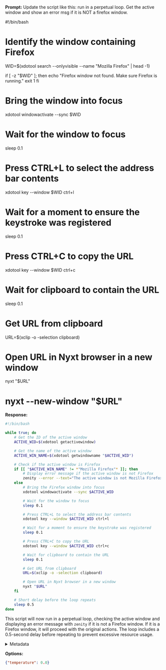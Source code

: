 **Prompt:**
Update the script like this: run in a perpetual loop. Get the active window and show an error msg if it is NOT a firefox window.

#!/bin/bash

# Identify the window containing Firefox
WID=$(xdotool search --onlyvisible --name "Mozilla Firefox" | head -1)

if [ -z "$WID" ]; then
    echo "Firefox window not found. Make sure Firefox is running."
    exit 1
fi

# Bring the window into focus
xdotool windowactivate --sync $WID

# Wait for the window to focus
sleep 0.1

# Press CTRL+L to select the address bar contents
xdotool key --window $WID ctrl+l

# Wait for a moment to ensure the keystroke was registered
sleep 0.1

# Press CTRL+C to copy the URL
xdotool key --window $WID ctrl+c

# Wait for clipboard to contain the URL
sleep 0.1

# Get URL from clipboard
URL=$(xclip -o -selection clipboard)

# Open URL in Nyxt browser in a new window
nyxt "$URL"
# nyxt --new-window "$URL"

**Response:**
```bash
#!/bin/bash

while true; do
    # Get the ID of the active window
    ACTIVE_WID=$(xdotool getactivewindow)

    # Get the name of the active window
    ACTIVE_WIN_NAME=$(xdotool getwindowname "$ACTIVE_WID")

    # Check if the active window is Firefox
    if [[ "$ACTIVE_WIN_NAME" != *"Mozilla Firefox"* ]]; then
        # Display error message if the active window is not Firefox
        zenity --error --text="The active window is not Mozilla Firefox."
    else
        # Bring the Firefox window into focus
        xdotool windowactivate --sync $ACTIVE_WID

        # Wait for the window to focus
        sleep 0.1

        # Press CTRL+L to select the address bar contents
        xdotool key --window $ACTIVE_WID ctrl+l

        # Wait for a moment to ensure the keystroke was registered
        sleep 0.1

        # Press CTRL+C to copy the URL
        xdotool key --window $ACTIVE_WID ctrl+c

        # Wait for clipboard to contain the URL
        sleep 0.1

        # Get URL from clipboard
        URL=$(xclip -o -selection clipboard)

        # Open URL in Nyxt browser in a new window
        nyxt "$URL"
    fi

    # Short delay before the loop repeats
    sleep 0.5
done
```

This script will now run in a perpetual loop, checking the active window and displaying an error message with `zenity` if it is not a Firefox window. If it is a Firefox window, it will proceed with the original actions. The loop includes a 0.5-second delay before repeating to prevent excessive resource usage.

<details><summary>Metadata</summary>

- Duration: 33934 ms
- Datetime: 2023-12-30T13:46:26.175356
- Model: gpt-4-1106-preview

</details>

**Options:**
```json
{"temperature": 0.0}
```

